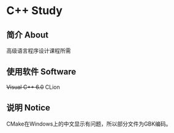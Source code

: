 # C++ Study

## 简介 About

高级语言程序设计课程所需

## 使用软件 Software

~~Visual C++ 6.0~~ CLion

## 说明 Notice

CMake在Windows上的中文显示有问题，所以部分文件为GBK编码。
